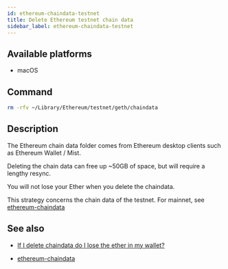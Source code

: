 ```yaml
---
id: ethereum-chaindata-testnet
title: Delete Ethereum testnet chain data
sidebar_label: ethereum-chaindata-testnet
---
```


## Available platforms

- macOS

## Command

```sh
rm -rfv ~/Library/Ethereum/testnet/geth/chaindata
```

## Description

The Ethereum chain data folder comes from Ethereum desktop clients such as Ethereum Wallet / Mist.

Deleting the chain data can free up ~50GB of space, but will require a lengthy resync.

You will not lose your Ether when you delete the chaindata.

This strategy concerns the chain data of the testnet. For mainnet, see
[ethereum-chaindata](ethereum-chaindata)

## See also

- [If I delete chaindata do I lose the ether in my wallet?](https://www.reddit.com/r/ethereum/comments/69py8q/if_i_delete_chaindata_do_i_lose_the_ether_in_my/)

- [ethereum-chaindata](ethereum-chaindata)
